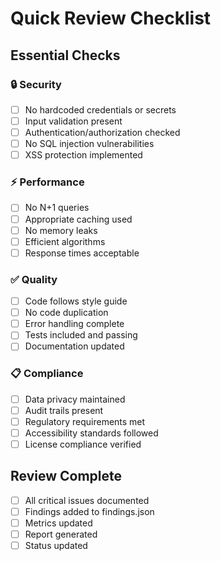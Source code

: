 # Quick Review Checklist

## Essential Checks

### 🔒 Security
- [ ] No hardcoded credentials or secrets
- [ ] Input validation present
- [ ] Authentication/authorization checked
- [ ] No SQL injection vulnerabilities
- [ ] XSS protection implemented

### ⚡ Performance
- [ ] No N+1 queries
- [ ] Appropriate caching used
- [ ] No memory leaks
- [ ] Efficient algorithms
- [ ] Response times acceptable

### ✅ Quality
- [ ] Code follows style guide
- [ ] No code duplication
- [ ] Error handling complete
- [ ] Tests included and passing
- [ ] Documentation updated

### 📋 Compliance
- [ ] Data privacy maintained
- [ ] Audit trails present
- [ ] Regulatory requirements met
- [ ] Accessibility standards followed
- [ ] License compliance verified

## Review Complete
- [ ] All critical issues documented
- [ ] Findings added to findings.json
- [ ] Metrics updated
- [ ] Report generated
- [ ] Status updated